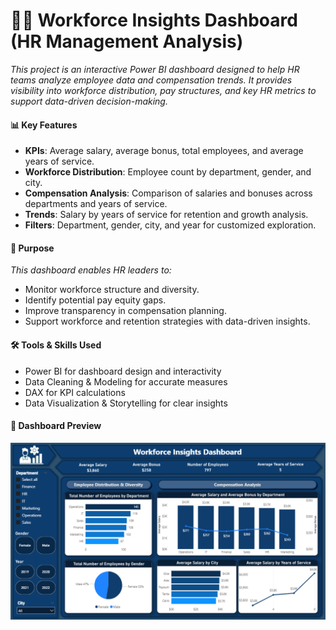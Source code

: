 # 👩‍💼 Workforce Insights Dashboard (HR Management Analysis)

_This project is an interactive Power BI dashboard designed to help HR teams analyze employee data and compensation trends. It provides visibility into workforce distribution, pay structures, and key HR metrics to support data-driven decision-making._

#### 📊 Key Features
- **KPIs**: Average salary, average bonus, total employees, and average years of service.  
- **Workforce Distribution**: Employee count by department, gender, and city.  
- **Compensation Analysis**: Comparison of salaries and bonuses across departments and years of service.  
- **Trends**: Salary by years of service for retention and growth analysis.  
- **Filters**: Department, gender, city, and year for customized exploration.  

#### 🎯 Purpose
_This dashboard enables HR leaders to:_
- Monitor workforce structure and diversity.  
- Identify potential pay equity gaps.  
- Improve transparency in compensation planning.  
- Support workforce and retention strategies with data-driven insights.  

#### 🛠 Tools & Skills Used
- Power BI for dashboard design and interactivity
- Data Cleaning & Modeling for accurate measures
- DAX for KPI calculations
- Data Visualization & Storytelling for clear insights 

#### 📸 Dashboard Preview
![Dashboard Screenshot](Dashboard/Dashboard.PNG)

